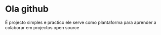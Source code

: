 # Ola  github

É projecto simples e practico ele serve como plantaforma para aprender a colaborar em projectos open source
